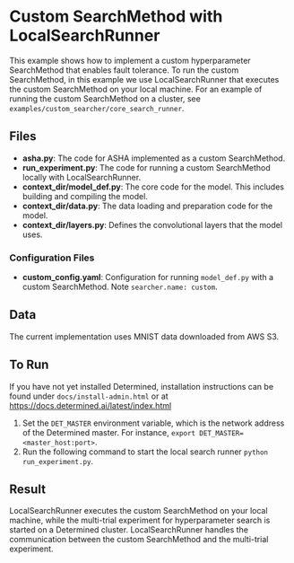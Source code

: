 # Custom SearchMethod with LocalSearchRunner

This example shows how to implement a custom hyperparameter SearchMethod that enables fault tolerance.
To run the custom SearchMethod, in this example we use LocalSearchRunner that executes the custom SearchMethod 
on your local machine. 
For an example of running the custom SearchMethod on a cluster, see `examples/custom_searcher/core_search_runner`.

## Files
* **asha.py**: The code for ASHA implemented as a custom SearchMethod.
* **run_experiment.py**: The code for running a custom SearchMethod locally with LocalSearchRunner.
* **context_dir/model_def.py**: The core code for the model. This includes building and compiling the model.
* **context_dir/data.py**: The data loading and preparation code for the model.
* **context_dir/layers.py**: Defines the convolutional layers that the model uses. 

### Configuration Files
* **custom_config.yaml**: Configuration for running `model_def.py` with a custom SearchMethod. 
Note `searcher.name: custom`.

## Data
The current implementation uses MNIST data downloaded from AWS S3.

## To Run
If you have not yet installed Determined, installation instructions can be found
under `docs/install-admin.html` or at https://docs.determined.ai/latest/index.html

1. Set the `DET_MASTER` environment variable, which is the network address of the Determined master.
For instance, `export DET_MASTER=<master_host:port>`.
2. Run the following command to start the local search runner `python run_experiment.py`.

## Result
LocalSearchRunner executes the custom SearchMethod on your local machine, 
while the multi-trial experiment for hyperparameter search is started on a Determined cluster.
LocalSearchRunner handles the communication between the custom SearchMethod and the multi-trial experiment.